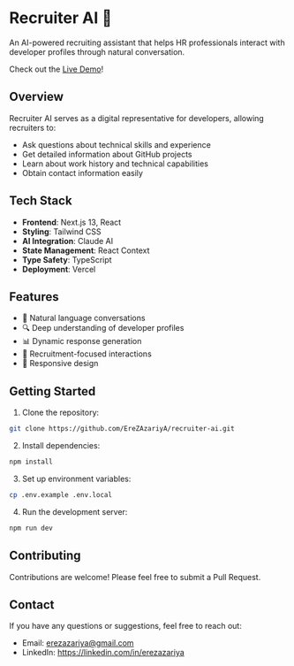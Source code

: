 # Recruiter AI 🤖

An AI-powered recruiting assistant that helps HR professionals interact with developer profiles through natural conversation.

Check out the [Live Demo](https://recruiter-ai-by-erez.vercel.app/)!

## Overview

Recruiter AI serves as a digital representative for developers, allowing recruiters to:
- Ask questions about technical skills and experience
- Get detailed information about GitHub projects
- Learn about work history and technical capabilities
- Obtain contact information easily

## Tech Stack

- **Frontend**: Next.js 13, React
- **Styling**: Tailwind CSS
- **AI Integration**: Claude AI
- **State Management**: React Context
- **Type Safety**: TypeScript
- **Deployment**: Vercel

## Features

- 💬 Natural language conversations
- 🔍 Deep understanding of developer profiles
- 📊 Dynamic response generation
- 🎯 Recruitment-focused interactions
- 📱 Responsive design

## Getting Started

1. Clone the repository:
```bash
git clone https://github.com/EreZAzariyA/recruiter-ai.git
```

2. Install dependencies:
```bash
npm install
```

3. Set up environment variables:
```bash
cp .env.example .env.local
```

4. Run the development server:
```bash
npm run dev
```

## Contributing

Contributions are welcome! Please feel free to submit a Pull Request.


## Contact

If you have any questions or suggestions, feel free to reach out:
- Email: erezazariya@gmail.com
- LinkedIn: https://linkedin.com/in/erezazariya

